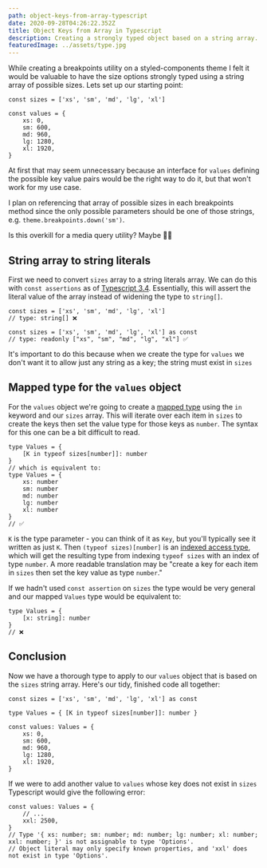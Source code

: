 ```yaml
---
path: object-keys-from-array-typescript
date: 2020-09-28T04:26:22.352Z
title: Object Keys from Array in Typescript
description: Creating a strongly typed object based on a string array.
featuredImage: ../assets/type.jpg
---
```


While creating a breakpoints utility on a styled-components theme I felt it would be valuable to have the size options strongly typed using a string array of possible sizes. Lets set up our starting point:

```tsx
const sizes = ['xs', 'sm', 'md', 'lg', 'xl']

const values = {
	xs: 0,
	sm: 600,
	md: 960,
	lg: 1280,
	xl: 1920,
}
```

At first that may seem unnecessary because an interface for `values` defining the possible key value pairs would be the right way to do it, but that won't work for my use case.

I plan on referencing that array of possible sizes in each breakpoints method since the only possible parameters should be one of those strings, e.g. `theme.breakpoints.down('sm')`.

Is this overkill for a media query utility? Maybe 🤷‍♂️

## String array to string literals

First we need to convert `sizes` array to a string literals array. We can do this with `const assertions` as of [Typescript 3.4](https://www.typescriptlang.org/docs/handbook/release-notes/typescript-3-4.html#const-assertions). Essentially, this will assert the literal value of the array instead of widening the type to `string[]`.

```tsx
const sizes = ['xs', 'sm', 'md', 'lg', 'xl']
// type: string[] ❌

const sizes = ['xs', 'sm', 'md', 'lg', 'xl'] as const
// type: readonly ["xs", "sm", "md", "lg", "xl"] ✅
```

It's important to do this because when we create the type for `values` we don't want it to allow just any string as a key; the string must exist in `sizes`

## Mapped type for the `values` object

For the `values` object we're going to create a [mapped type](https://www.typescriptlang.org/docs/handbook/advanced-types.html#mapped-types) using the `in` keyword and our `sizes` array. This will iterate over each item in `sizes` to create the keys then set the value type for those keys as `number`. The syntax for this one can be a bit difficult to read.

```tsx
type Values = {
	[K in typeof sizes[number]]: number
}
// which is equivalent to:
type Values = {
	xs: number
	sm: number
	md: number
	lg: number
	xl: number
}
// ✅
```

`K` is the type parameter - you can think of it as `Key`, but you'll typically see it written as just `K`. Then `(typeof sizes)[number]` is an [indexed access type](https://www.typescriptlang.org/docs/handbook/advanced-types.html#index-types), which will get the resulting type from indexing `typeof sizes` with an index of type `number`. A more readable translation may be "create a key for each item in `sizes` then set the key value as type `number`."

If we hadn't used `const assertion` on `sizes` the type would be very general and our mapped `Values` type would be equivalent to:

```tsx
type Values = {
	[x: string]: number
}
// ❌
```

## Conclusion

Now we have a thorough type to apply to our `values` object that is based on the `sizes` string array. Here's our tidy, finished code all together:

```tsx
const sizes = ['xs', 'sm', 'md', 'lg', 'xl'] as const

type Values = { [K in typeof sizes[number]]: number }

const values: Values = {
	xs: 0,
	sm: 600,
	md: 960,
	lg: 1280,
	xl: 1920,
}
```

If we were to add another value to `values` whose key does not exist in `sizes` Typescript would give the following error:

```tsx
const values: Values = {
	// ...
	xxl: 2500,
}
// Type '{ xs: number; sm: number; md: number; lg: number; xl: number; xxl: number; }' is not assignable to type 'Options'.
// Object literal may only specify known properties, and 'xxl' does not exist in type 'Options'.
```
